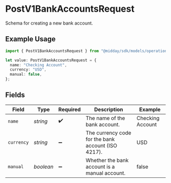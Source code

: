 # PostV1BankAccountsRequest

Schema for creating a new bank account.

## Example Usage

```typescript
import { PostV1BankAccountsRequest } from "@midday/sdk/models/operations";

let value: PostV1BankAccountsRequest = {
  name: "Checking Account",
  currency: "USD",
  manual: false,
};
```

## Fields

| Field                                              | Type                                               | Required                                           | Description                                        | Example                                            |
| -------------------------------------------------- | -------------------------------------------------- | -------------------------------------------------- | -------------------------------------------------- | -------------------------------------------------- |
| `name`                                             | *string*                                           | :heavy_check_mark:                                 | The name of the bank account.                      | Checking Account                                   |
| `currency`                                         | *string*                                           | :heavy_minus_sign:                                 | The currency code for the bank account (ISO 4217). | USD                                                |
| `manual`                                           | *boolean*                                          | :heavy_minus_sign:                                 | Whether the bank account is a manual account.      | false                                              |